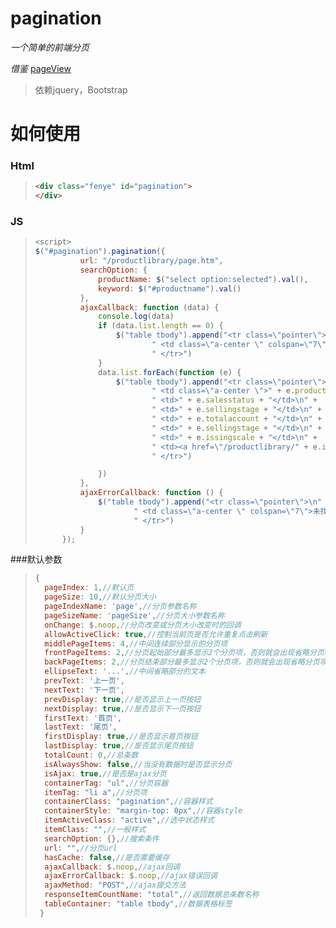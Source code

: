 # pagination
*一个简单的前端分页* 

*借鉴* [pageView]

[pageView]: https://github.com/liuyunzhuge/blog/blob/master/form/src/js/mod/pageView.js

> 依赖jquery，Bootstrap

# 如何使用
### Html
>```html
> <div class="fenye" id="pagination">
> </div>

### JS
>```javascript
><script>
> $("#pagination").pagination({
>           url: "/productlibrary/page.htm",
>           searchOption: {
>               productName: $("select option:selected").val(),
>               keyword: $("#productname").val()
>           },
>           ajaxCallback: function (data) {
>               console.log(data)
>               if (data.list.length == 0) {
>                   $("table tbody").append("<tr class=\"pointer\">\n" +
>                           " <td class=\"a-center \" colspan=\"7\">未找到数据</td>\n" +
>                           " </tr>")
>               }
>               data.list.forEach(function (e) {
>                   $("table tbody").append("<tr class=\"pointer\">\n" +
>                           " <td class=\"a-center \">" + e.productname + "</td>\n" +
>                           " <td>" + e.salesstatus + "</td>\n" +
>                           " <td>" + e.sellingstage + "</td>\n" +
>                           " <td>" + e.totalaccount + "</td>\n" +
>                           " <td>" + e.sellingstage + "</td>\n" +
>                           " <td>" + e.issingscale + "</td>\n" +
>                           " <td><a href=\"/productlibrary/" + e.id + "\">查看详情</a></td>\n" +
>                           " </tr>")
>
>               })
>           },
>           ajaxErrorCallback: function () {
>               $("table tbody").append("<tr class=\"pointer\">\n" +
>                       " <td class=\"a-center \" colspan=\"7\">未找到数据</td>\n" +
>                       " </tr>")
>           }
>       });

###默认参数
>```javascript
> {
>   pageIndex: 1,//默认页
>   pageSize: 10,//默认分页大小
>   pageIndexName: 'page',//分页参数名称
>   pageSizeName: 'pageSize',//分页大小参数名称
>   onChange: $.noop,//分页改变或分页大小改变时的回调
>   allowActiveClick: true,//控制当前页是否允许重复点击刷新
>   middlePageItems: 4,//中间连续部分显示的分页项
>   frontPageItems: 2,//分页起始部分最多显示2个分页项，否则就会出现省略分页项
>   backPageItems: 2,//分页结束部分最多显示2个分页项，否则就会出现省略分页项
>   ellipseText: '...',//中间省略部分的文本
>   prevText: '上一页',
>   nextText: '下一页',
>   prevDisplay: true,//是否显示上一页按钮
>   nextDisplay: true,//是否显示下一页按钮
>   firstText: '首页',
>   lastText: '尾页',
>   firstDisplay: true,//是否显示首页按钮
>   lastDisplay: true,//是否显示尾页按钮
>   totalCount: 0,//总条数
>   isAlwaysShow: false,//当没有数据时是否显示分页
>   isAjax: true,//是否是ajax分页
>   containerTag: "ul",//分页容器
>   itemTag: "li a",//分页项
>   containerClass: "pagination",//容器样式
>   containerStyle: "margin-top: 0px",//容器style
>   itemActiveClass: "active",//选中状态样式
>   itemClass: "",//一般样式
>   searchOption: {},//搜索条件
>   url: "",//分页url
>   hasCache: false,//是否需要缓存
>   ajaxCallback: $.noop,//ajax回调
>   ajaxErrorCallback: $.noop,//ajax错误回调
>   ajaxMethod: "POST",//ajax提交方法
>   responseItemCountName: "total",//返回数据总条数名称
>   tableContainer: "table tbody",//数据表格标签
>  }

